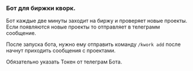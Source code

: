 ### Бот для биржки кворк.

Бот каждые две минуты заходит на биржу и проверяет новые проекты. Если появляются новые проекты то отправляет в телеграмм сообщение.

После запуска бота, нужно ему отправить команду `/kwork add` после начнут приходить сообщения с проектами.

Обязательно указать Токен от телеграм Бота.